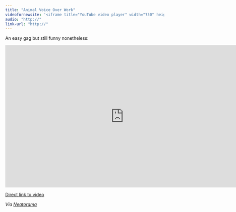 ```yaml
---
title: "Animal Voice Over Work"
videofornewsite: '<iframe title="YouTube video player" width="750" height="452" src="http://www.youtube.com/embed/djWwvwD0UtE" frameborder="0" allowfullscreen></iframe>'
audio: "http://"
link-url: "http://"
---
```

<p>An easy gag but still funny nonetheless:</p>
<p><iframe title="YouTube video player" width="750" height="452" src="http://www.youtube.com/embed/djWwvwD0UtE?rel=0" frameborder="0" allowfullscreen></iframe></p>
<p><a href="http://www.youtube.com/watch?v=djWwvwD0UtE">Direct link to video</a></p>
<p><em>Via <a href="http://www.neatorama.com/2011/02/23/animal-vos/">Neatorama</a></em></p>

